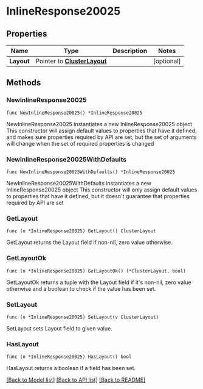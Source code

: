 # InlineResponse20025

## Properties

Name | Type | Description | Notes
------------ | ------------- | ------------- | -------------
**Layout** | Pointer to [**ClusterLayout**](clusterLayout.md) |  | [optional] 

## Methods

### NewInlineResponse20025

`func NewInlineResponse20025() *InlineResponse20025`

NewInlineResponse20025 instantiates a new InlineResponse20025 object
This constructor will assign default values to properties that have it defined,
and makes sure properties required by API are set, but the set of arguments
will change when the set of required properties is changed

### NewInlineResponse20025WithDefaults

`func NewInlineResponse20025WithDefaults() *InlineResponse20025`

NewInlineResponse20025WithDefaults instantiates a new InlineResponse20025 object
This constructor will only assign default values to properties that have it defined,
but it doesn't guarantee that properties required by API are set

### GetLayout

`func (o *InlineResponse20025) GetLayout() ClusterLayout`

GetLayout returns the Layout field if non-nil, zero value otherwise.

### GetLayoutOk

`func (o *InlineResponse20025) GetLayoutOk() (*ClusterLayout, bool)`

GetLayoutOk returns a tuple with the Layout field if it's non-nil, zero value otherwise
and a boolean to check if the value has been set.

### SetLayout

`func (o *InlineResponse20025) SetLayout(v ClusterLayout)`

SetLayout sets Layout field to given value.

### HasLayout

`func (o *InlineResponse20025) HasLayout() bool`

HasLayout returns a boolean if a field has been set.


[[Back to Model list]](../README.md#documentation-for-models) [[Back to API list]](../README.md#documentation-for-api-endpoints) [[Back to README]](../README.md)


